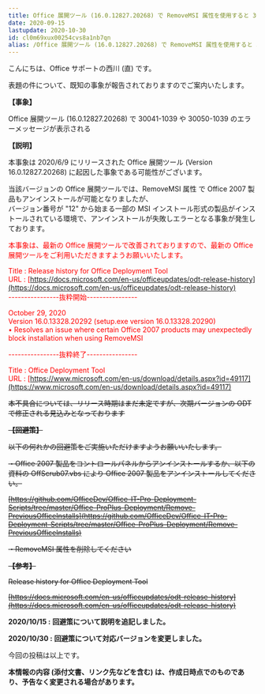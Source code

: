 ```yaml
---
title: Office 展開ツール (16.0.12827.20268) で RemoveMSI 属性を使用すると 30041-1039-30050-1039 等のエラーメッセージが表示される
date: 2020-09-15
lastupdate: 2020-10-30
id: cl0m69xux00254cvs8a1nb7qn
alias: /Office 展開ツール (16.0.12827.20268) で RemoveMSI 属性を使用すると 30041-1039-30050-1039 等のエラーメッセージが表示される/
---
```


こんにちは、Office サポートの西川 (直) です。

表題の件について、既知の事象が報告されておりますのでご案内いたします。

**【事象】**  

Office 展開ツール (16.0.12827.20268) で 30041-1039 や 30050-1039 のエラーメッセージが表示される

**【説明】**  

本事象は 2020/6/9 にリリースされた Office 展開ツール (Version 16.0.12827.20268) に起因した事象である可能性がございます。

当該バージョンの Office 展開ツールでは、RemoveMSI 属性 で Office 2007 製品もアンインストールが可能となりましたが、  
バージョン番号が "12" から始まる一部の MSI インストール形式の製品がインストールされている環境で、アンインストールが失敗しエラーとなる事象が発生しております。

<div style="color:#ff0000">
本事象は、最新の Office 展開ツールで改善されておりますので、最新の Office 展開ツールをご利用いただきますようお願いいたします。

Title : Release history for Office Deployment Tool  
URL : [https://docs.microsoft.com/en-us/officeupdates/odt-release-history](https://docs.microsoft.com/en-us/officeupdates/odt-release-history)  
\----------------抜粋開始----------------  

October 29, 2020  
Version 16.0.13328.20292 (setup.exe version 16.0.13328.20290)  
• Resolves an issue where certain Office 2007 products may unexpectedly block installation when using RemoveMSI  

\----------------抜粋終了----------------  
  
Title : Office Deployment Tool  
URL : [https://www.microsoft.com/en-us/download/details.aspx?id=49117](https://www.microsoft.com/en-us/download/details.aspx?id=49117)  

</div>

~~本不具合については、リリース時期はまだ未定ですが、次期バージョンの ODT で修正される見込みとなっております~~

~~**【回避策】**~~  

~~以下の何れかの回避策をご実施いただけますようお願いいたします。~~

~~・Office 2007 製品をコントロールパネルからアンインストールするか、以下の資料の OffScrub07.vbs により Office 2007 製品をアンインストールしてください。~~  

~~[https://github.com/OfficeDev/Office-IT-Pro-Deployment-Scripts/tree/master/Office-ProPlus-Deployment/Remove-PreviousOfficeInstalls](https://github.com/OfficeDev/Office-IT-Pro-Deployment-Scripts/tree/master/Office-ProPlus-Deployment/Remove-PreviousOfficeInstalls)~~  

~~・RemoveMSI 属性を削除してください~~

~~**【参考】**~~  

~~Release history for Office Deployment Tool~~

~~[](https://docs.microsoft.com/en-us/officeupdates/odt-release-history)[https://docs.microsoft.com/en-us/officeupdates/odt-release-history](https://docs.microsoft.com/en-us/officeupdates/odt-release-history)~~  

**2020/10/15 :** **回避策について説明を追記しました。**

**2020/10/30 :** **回避策について対応バージョンを変更しました。**

   
今回の投稿は以上です。  
  
**本情報の内容 (添付文書、リンク先などを含む) は、作成日時点でのものであり、予告なく変更される場合があります。**